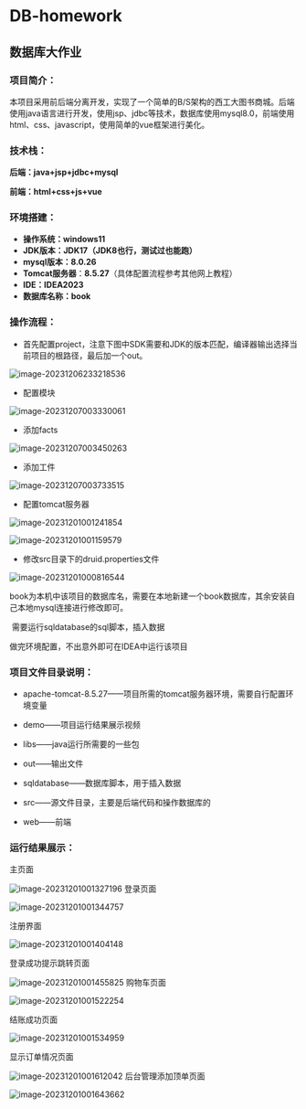 # DB-homework
## 数据库大作业

### 项目简介：

本项目采用前后端分离开发，实现了一个简单的B/S架构的西工大图书商城。后端使用java语言进行开发，使用jsp、jdbc等技术，数据库使用mysql8.0，前端使用html、css、javascript，使用简单的vue框架进行美化。

### 技术栈：

**后端：java+jsp+jdbc+mysql**

**前端：html+css+js+vue**

### 环境搭建：

* **操作系统：windows11**
* **JDK版本：JDK17（JDK8也行，测试过也能跑）**
* **mysql版本：8.0.26**
* **Tomcat服务器**：**8.5.27**（具体配置流程参考其他网上教程）
* **IDE：IDEA2023**
* **数据库名称：book**

### **操作流程：**

* 首先配置project，注意下图中SDK需要和JDK的版本匹配，编译器输出选择当前项目的根路径，最后加一个out。

![image-20231206233218536](C:\Users\hu\AppData\Roaming\Typora\typora-user-images\image-20231206233218536.png)

* 配置模块

![image-20231207003330061](C:\Users\hu\AppData\Roaming\Typora\typora-user-images\image-20231207003330061.png)

* 添加facts

![image-20231207003450263](C:\Users\hu\AppData\Roaming\Typora\typora-user-images\image-20231207003450263.png)

* 添加工件

![image-20231207003733515](C:\Users\hu\AppData\Roaming\Typora\typora-user-images\image-20231207003733515.png)

* 配置tomcat服务器

![image-20231201001241854](C:\Users\hu\AppData\Roaming\Typora\typora-user-images\image-20231201001241854.png)


![image-20231201001159579](C:\Users\hu\AppData\Roaming\Typora\typora-user-images\image-20231201001159579.png)



* 修改src目录下的druid.properties文件

![image-20231201000816544](C:\Users\hu\AppData\Roaming\Typora\typora-user-images\image-20231201000816544.png)


​	book为本机中该项目的数据库名，需要在本地新建一个book数据库，其余安装自己本地mysql连接进行修改即可。

​	需要运行sqldatabase的sql脚本，插入数据

做完环境配置，不出意外即可在IDEA中运行该项目

### 项目文件目录说明：

* apache-tomcat-8.5.27——项目所需的tomcat服务器环境，需要自行配置环境变量

*	demo——项目运行结果展示视频

* libs——java运行所需要的一些包
* out——输出文件

* sqldatabase——数据库脚本，用于插入数据

* src——源文件目录，主要是后端代码和操作数据库的
* web——前端

### 运行结果展示：

主页面

![image-20231201001327196](C:\Users\hu\AppData\Roaming\Typora\typora-user-images\image-20231201001327196.png)
登录页面

![image-20231201001344757](C:\Users\hu\AppData\Roaming\Typora\typora-user-images\image-20231201001344757.png)

注册界面

![image-20231201001404148](C:\Users\hu\AppData\Roaming\Typora\typora-user-images\image-20231201001404148.png)

登录成功提示跳转页面

![image-20231201001455825](C:\Users\hu\AppData\Roaming\Typora\typora-user-images\image-20231201001455825.png)
购物车页面

![image-20231201001522254](C:\Users\hu\AppData\Roaming\Typora\typora-user-images\image-20231201001522254.png)

结账成功页面

![image-20231201001534959](C:\Users\hu\AppData\Roaming\Typora\typora-user-images\image-20231201001534959.png)

显示订单情况页面

![image-20231201001612042](C:\Users\hu\AppData\Roaming\Typora\typora-user-images\image-20231201001612042.png)
后台管理添加顶单页面

![image-20231201001643662](C:\Users\hu\AppData\Roaming\Typora\typora-user-images\image-20231201001643662.png)
